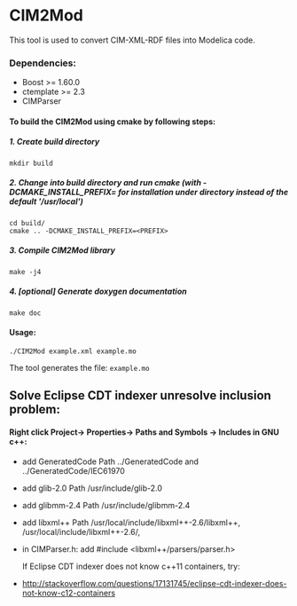 # CIM2Mod

This tool is used to convert CIM-XML-RDF files into Modelica code.

### Dependencies:
* Boost >= 1.60.0
* ctemplate >= 2.3
* CIMParser

#### To build the CIM2Mod using cmake by following steps:

##### 1. Create build directory

    mkdir build

##### 2. Change into build directory and run cmake (with -DCMAKE_INSTALL_PREFIX=<PREFIX> for installation under <PREFIX> directory instead of the default '/usr/local')

    cd build/
    cmake .. -DCMAKE_INSTALL_PREFIX=<PREFIX>


##### 3. Compile CIM2Mod library

    make -j4


##### 4. [optional] Generate doxygen documentation

    make doc


#### Usage:
    ./CIM2Mod example.xml example.mo

  The tool generates the file: `example.mo`
  
  

## Solve Eclipse CDT indexer unresolve inclusion problem:

#### Right click Project-> Properties-> Paths and Symbols -> Includes in GNU c++:

  * add GeneratedCode Path ../GeneratedCode and ../GeneratedCode/IEC61970
  * add glib-2.0 Path /usr/include/glib-2.0
  * add glibmm-2.4 Path /usr/include/glibmm-2.4
  * add libxml++ Path /usr/local/include/libxml++-2.6/libxml++, /usr/local/include/libxml++-2.6/,
  * in CIMParser.h: add #include \<libxml++/parsers/parser.h\>

    If Eclipse CDT indexer does not know c++11 containers, try:
  * http://stackoverflow.com/questions/17131745/eclipse-cdt-indexer-does-not-know-c12-containers
